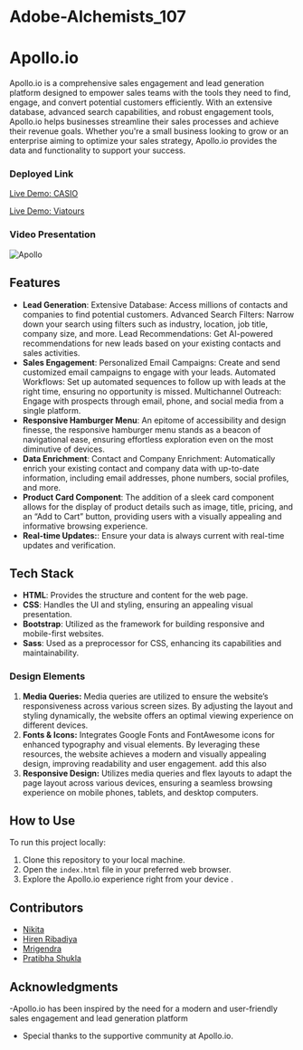 # Adobe-Alchemists_107
# Apollo.io
Apollo.io is a comprehensive sales engagement and lead generation platform designed to empower sales teams with the tools they need to find, engage, and convert potential customers efficiently. With an extensive database, advanced search capabilities, and robust engagement tools, Apollo.io helps businesses streamline their sales processes and achieve their revenue goals. Whether you're a small business looking to grow or an enterprise aiming to optimize your sales strategy, Apollo.io provides the data and functionality to support your success.

### Deployed Link

[Live Demo: CASIO](https://ubiquitous-caramel-ba07c4.netlify.app/)

[Live Demo: Viatours](https://joyful-basbousa-a3c359.netlify.app/)

### Video Presentation
![Apollo](https://youtu.be/I1A7Tqe2qwY )


## Features

- **Lead Generation**:
  Extensive Database: Access millions of contacts and companies to find potential customers. Advanced Search Filters: Narrow down your search using filters such as industry, location, job title, company size, and more.
Lead Recommendations: Get AI-powered recommendations for new leads based on your existing contacts and sales activities.
- **Sales Engagement**:
  Personalized Email Campaigns: Create and send customized email campaigns to engage with your leads. Automated Workflows: Set up automated sequences to follow up with leads at the right time, ensuring no opportunity is missed. Multichannel Outreach: Engage with prospects through email, phone, and social media from a single platform.
- **Responsive Hamburger Menu**:
  An epitome of accessibility and design finesse, the responsive hamburger menu stands as a beacon of navigational ease, ensuring effortless exploration even on the most diminutive of devices.
- **Data Enrichment**:
  Contact and Company Enrichment: Automatically enrich your existing contact and company data with up-to-date information, including email addresses, phone numbers, social profiles, and more.
- **Product Card Component**:
  The addition of a sleek card component allows for the display of product details such as image, title, pricing, and an “Add to Cart” button, providing users with a visually appealing and informative browsing experience.
- **Real-time Updates:**:
  Ensure your data is always current with real-time updates and verification.

## Tech Stack

- **HTML**: Provides the structure and content for the web page.
- **CSS**: Handles the UI and styling, ensuring an appealing visual presentation.
- **Bootstrap**: Utilized as the framework for building responsive and mobile-first websites.
- **Sass**: Used as a preprocessor for CSS, enhancing its capabilities and maintainability.

### Design Elements

1. **Media Queries:**
   Media queries are utilized to ensure the website’s responsiveness across various screen sizes. By adjusting the layout and styling dynamically, the website offers an optimal viewing experience on different devices.
2. **Fonts & Icons:**
   Integrates Google Fonts and FontAwesome icons for enhanced typography and visual elements. By leveraging these resources, the website achieves a modern and visually appealing design, improving readability and user engagement.
   add this also
3. **Responsive Design:**
   Utilizes media queries and flex layouts to adapt the page layout across various devices, ensuring a seamless browsing experience on mobile phones, tablets, and desktop computers.

## How to Use

To run this project locally:

1. Clone this repository to your local machine.
2. Open the `index.html` file in your preferred web browser.
3. Explore the Apollo.io experience right from your device .
   
## Contributors
- [Nikita](https://github.com/nikitanawle)
- [Hiren Ribadiya](https://github.com/hirenribadiya)
- [Mrigendra](https://github.com/mrigendra-18)
- [Pratibha Shukla](https://github.com/PratibhaShukla)


## Acknowledgments

-Apollo.io has been inspired by the need for a modern and user-friendly sales engagement and lead generation platform 
- Special thanks to the supportive community at Apollo.io.
